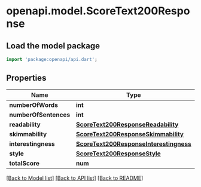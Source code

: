 # openapi.model.ScoreText200Response

## Load the model package
```dart
import 'package:openapi/api.dart';
```

## Properties
Name | Type | Description | Notes
------------ | ------------- | ------------- | -------------
**numberOfWords** | **int** |  | [optional] 
**numberOfSentences** | **int** |  | [optional] 
**readability** | [**ScoreText200ResponseReadability**](ScoreText200ResponseReadability.md) |  | [optional] 
**skimmability** | [**ScoreText200ResponseSkimmability**](ScoreText200ResponseSkimmability.md) |  | [optional] 
**interestingness** | [**ScoreText200ResponseInterestingness**](ScoreText200ResponseInterestingness.md) |  | [optional] 
**style** | [**ScoreText200ResponseStyle**](ScoreText200ResponseStyle.md) |  | [optional] 
**totalScore** | **num** |  | [optional] 

[[Back to Model list]](../README.md#documentation-for-models) [[Back to API list]](../README.md#documentation-for-api-endpoints) [[Back to README]](../README.md)


